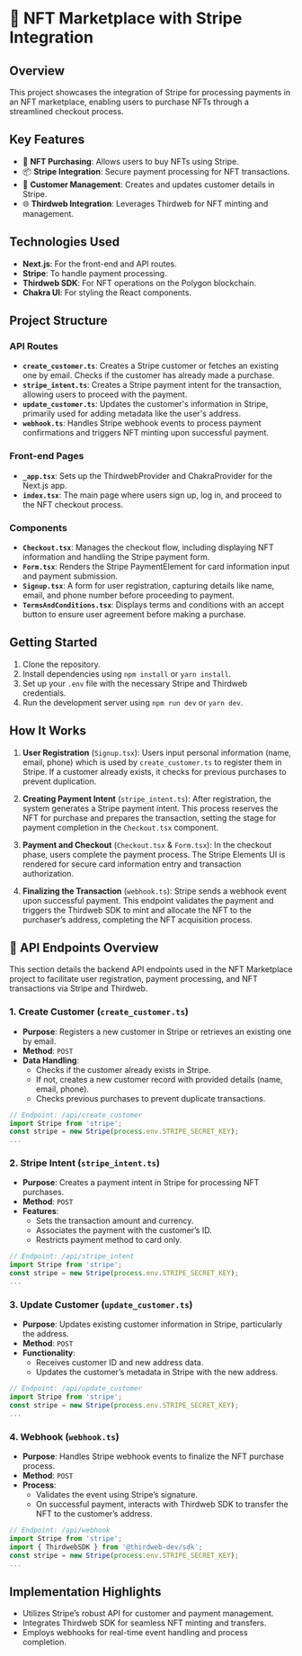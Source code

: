 # 🎨 NFT Marketplace with Stripe Integration

## Overview
This project showcases the integration of Stripe for processing payments in an NFT marketplace, enabling users to purchase NFTs through a streamlined checkout process.

## Key Features
- 🛒 **NFT Purchasing**: Allows users to buy NFTs using Stripe.
- 📦 **Stripe Integration**: Secure payment processing for NFT transactions.
- 🔐 **Customer Management**: Creates and updates customer details in Stripe.
- 🌐 **Thirdweb Integration**: Leverages Thirdweb for NFT minting and management.

## Technologies Used
- **Next.js**: For the front-end and API routes.
- **Stripe**: To handle payment processing.
- **Thirdweb SDK**: For NFT operations on the Polygon blockchain.
- **Chakra UI**: For styling the React components.

## Project Structure

### API Routes
- **`create_customer.ts`**: Creates a Stripe customer or fetches an existing one by email. Checks if the customer has already made a purchase.
- **`stripe_intent.ts`**: Creates a Stripe payment intent for the transaction, allowing users to proceed with the payment.
- **`update_customer.ts`**: Updates the customer's information in Stripe, primarily used for adding metadata like the user's address.
- **`webhook.ts`**: Handles Stripe webhook events to process payment confirmations and triggers NFT minting upon successful payment.

### Front-end Pages
- **`_app.tsx`**: Sets up the ThirdwebProvider and ChakraProvider for the Next.js app.
- **`index.tsx`**: The main page where users sign up, log in, and proceed to the NFT checkout process.

### Components
- **`Checkout.tsx`**: Manages the checkout flow, including displaying NFT information and handling the Stripe payment form.
- **`Form.tsx`**: Renders the Stripe PaymentElement for card information input and payment submission.
- **`Signup.tsx`**: A form for user registration, capturing details like name, email, and phone number before proceeding to payment.
- **`TermsAndConditions.tsx`**: Displays terms and conditions with an accept button to ensure user agreement before making a purchase.

## Getting Started

1. Clone the repository.
2. Install dependencies using `npm install` or `yarn install`.
3. Set up your `.env` file with the necessary Stripe and Thirdweb credentials.
4. Run the development server using `npm run dev` or `yarn dev`.


## How It Works

1. **User Registration** (`Signup.tsx`): Users input personal information (name, email, phone) which is used by `create_customer.ts` to register them in Stripe. If a customer already exists, it checks for previous purchases to prevent duplication.

2. **Creating Payment Intent** (`stripe_intent.ts`): After registration, the system generates a Stripe payment intent. This process reserves the NFT for purchase and prepares the transaction, setting the stage for payment completion in the `Checkout.tsx` component.

3. **Payment and Checkout** (`Checkout.tsx` & `Form.tsx`): In the checkout phase, users complete the payment process. The Stripe Elements UI is rendered for secure card information entry and transaction authorization.

4. **Finalizing the Transaction** (`webhook.ts`): Stripe sends a webhook event upon successful payment. This endpoint validates the payment and triggers the Thirdweb SDK to mint and allocate the NFT to the purchaser’s address, completing the NFT acquisition process.

## 🚀 API Endpoints Overview

This section details the backend API endpoints used in the NFT Marketplace project to facilitate user registration, payment processing, and NFT transactions via Stripe and Thirdweb.

### 1. **Create Customer (`create_customer.ts`)**

- **Purpose**: Registers a new customer in Stripe or retrieves an existing one by email.
- **Method**: `POST`
- **Data Handling**:
  - Checks if the customer already exists in Stripe.
  - If not, creates a new customer record with provided details (name, email, phone).
  - Checks previous purchases to prevent duplicate transactions.

```typescript
// Endpoint: /api/create_customer
import Stripe from 'stripe';
const stripe = new Stripe(process.env.STRIPE_SECRET_KEY);
...
```

### 2. **Stripe Intent (`stripe_intent.ts`)**

- **Purpose**: Creates a payment intent in Stripe for processing NFT purchases.
- **Method**: `POST`
- **Features**:
  - Sets the transaction amount and currency.
  - Associates the payment with the customer’s ID.
  - Restricts payment method to card only.

```typescript
// Endpoint: /api/stripe_intent
import Stripe from 'stripe';
const stripe = new Stripe(process.env.STRIPE_SECRET_KEY);
...
```

### 3. **Update Customer (`update_customer.ts`)**

- **Purpose**: Updates existing customer information in Stripe, particularly the address.
- **Method**: `POST`
- **Functionality**:
  - Receives customer ID and new address data.
  - Updates the customer’s metadata in Stripe with the new address.

```typescript
// Endpoint: /api/update_customer
import Stripe from 'stripe';
const stripe = new Stripe(process.env.STRIPE_SECRET_KEY);
...
```

### 4. **Webhook (`webhook.ts`)**

- **Purpose**: Handles Stripe webhook events to finalize the NFT purchase process.
- **Method**: `POST`
- **Process**:
  - Validates the event using Stripe’s signature.
  - On successful payment, interacts with Thirdweb SDK to transfer the NFT to the customer’s address.

```typescript
// Endpoint: /api/webhook
import Stripe from 'stripe';
import { ThirdwebSDK } from '@thirdweb-dev/sdk';
const stripe = new Stripe(process.env.STRIPE_SECRET_KEY);
...
```

## Implementation Highlights

- Utilizes Stripe’s robust API for customer and payment management.
- Integrates Thirdweb SDK for seamless NFT minting and transfers.
- Employs webhooks for real-time event handling and process completion.
